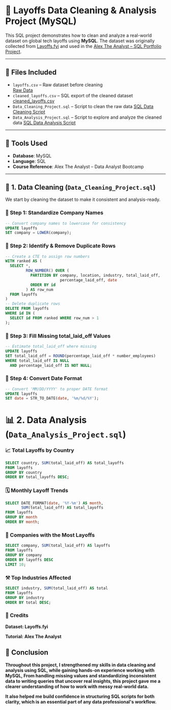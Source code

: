 # 💼 Layoffs Data Cleaning & Analysis Project (MySQL)

This SQL project demonstrates how to clean and analyze a real-world dataset on global tech layoffs using **MySQL**. The dataset was originally collected from [Layoffs.fyi](https://layoffs.fyi) and used in the [Alex The Analyst – SQL Portfolio Project](https://www.youtube.com/@AlexTheAnalyst).

---

## 📁 Files Included

- `layoffs.csv` – Raw dataset before cleaning  
  [Raw Data](layoffs.csv)
- `cleaned_layoffs.csv` – SQL export of the cleaned dataset  
  [cleaned_layoffs.csv](cleaned_layoffs.csv)
- `Data_Cleaning_Project.sql` – Script to clean the raw data
  [SQL Data Cleaning Script](Data_Cleaning_Project.sql)
- `Data_Analysis_Project.sql` – Script to explore and analyze the cleaned data
  [SQL Data Analysis Script](Data_Analysis_Project.sql)

---

## 🧰 Tools Used

- **Database**: MySQL
- **Language**: SQL
- **Course Reference**: Alex The Analyst – Data Analyst Bootcamp

---

## 🧹 1. Data Cleaning (`Data_Cleaning_Project.sql`)

We start by cleaning the dataset to make it consistent and analysis-ready.

### 🔸 Step 1: Standardize Company Names

```sql
-- Convert company names to lowercase for consistency
UPDATE layoffs
SET company = LOWER(company);
```
### 🔸 Step 2: Identify & Remove Duplicate Rows

```sql
-- Create a CTE to assign row numbers
WITH ranked AS (
  SELECT *, 
         ROW_NUMBER() OVER (
           PARTITION BY company, location, industry, total_laid_off, 
                        percentage_laid_off, date
           ORDER BY id
         ) AS row_num
  FROM layoffs
)
-- Delete duplicate rows
DELETE FROM layoffs
WHERE id IN (
  SELECT id FROM ranked WHERE row_num > 1
);
```
### 🔸 Step 3: Fill Missing total_laid_off Values
``` sql
-- Estimate total_laid_off where missing
UPDATE layoffs
SET total_laid_off = ROUND(percentage_laid_off * number_employees)
WHERE total_laid_off IS NULL
  AND percentage_laid_off IS NOT NULL;

```
### 🔸 Step 4: Convert Date Format


``` sql
-- Convert 'MM/DD/YYYY' to proper DATE format
UPDATE layoffs
SET date = STR_TO_DATE(date, '%m/%d/%Y');
```

# 📊 2. Data Analysis (`Data_Analysis_Project.sql`)

### 📈 Total Layoffs by Country
``` sql
SELECT country, SUM(total_laid_off) AS total_layoffs
FROM layoffs
GROUP BY country
ORDER BY total_layoffs DESC;
```
### 🗓️ Monthly Layoff Trends
``` sql
SELECT DATE_FORMAT(date, '%Y-%m') AS month, 
       SUM(total_laid_off) AS total_layoffs
FROM layoffs
GROUP BY month
ORDER BY month;

```
### 🏢 Companies with the Most Layoffs
``` sql
SELECT company, SUM(total_laid_off) AS layoffs
FROM layoffs
GROUP BY company
ORDER BY layoffs DESC
LIMIT 10;

```
### ⚒ Top Industries Affected
```sql 
SELECT industry, SUM(total_laid_off) AS total
FROM layoffs
GROUP BY industry
ORDER BY total DESC;

```

### 🙌 Credits
<b> Dataset: Layoffs.fyi


<b> Tutorial: Alex The Analyst


## 🧠 Conclusion

Throughout this project, I strengthened my skills in data cleaning and analysis using SQL, while gaining hands-on experience working with MySQL, From handling missing values and standardizing inconsistent data to writing queries that uncover real insights, this project gave me a clearer understanding of how to work with messy real-world data. 

It also helped me build confidence in structuring SQL scripts for both clarity, which is an essential part of any data professional's workflow.

